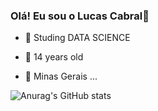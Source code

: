 ### Olá! Eu sou o Lucas Cabral👋
- 🔭 Studing DATA SCIENCE

- 🎂 14 years old
  
- 🌱 Minas Gerais ...
  

 ![Anurag's GitHub stats](https://github-readme-stats.vercel.app/api?username=Ltcabral21&show_icons=true&theme=radical)

